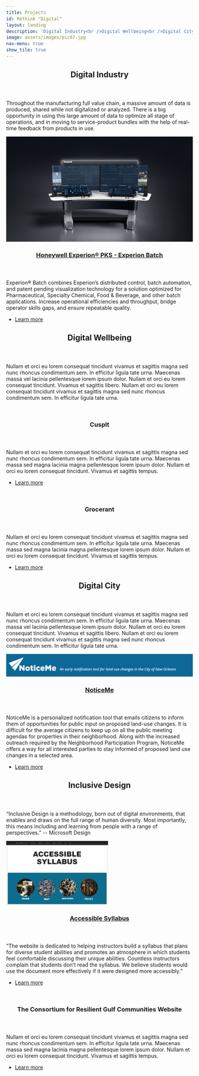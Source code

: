 ```yaml
---
title: Projects
id: Rethink "Digital"
layout: landing
description: 'Digital Industry<br />Digital Wellbeing<br />Digital City<br />Ubiquitous Interaction'
image: assets/images/pic07.jpg
nav-menu: true
show_tile: true
---
```


<!-- Main -->
<div id="main">

<!-- One -->
<section id="one">
	<div class="inner">
		<header class="major">
			<h2>Digital Industry</h2>
		</header>
		<p>Throughout the manufacturing full value chain, a massive amount of data is produced, shared while not digitalized or analyzed. There is a big opportunity in using this large amount of data to optimize all stage of operations, and in moving to service-product bundles with the help of real-time feedback from products in use.</p>
	</div>
</section>

<!-- Two -->
<section id="two" class="spotlights">
	<section>
		<a href="experion.html" class="image">
			<img src="assets/images/orion.jpg" alt="" data-position="25% 25%" />
		</a>
		<div class="content">
			<div class="inner">
				<header class="major">
					<a href="experion.html"><h3>Honeywell Experion® PKS - Experion Batch</h3></a>
				</header>
				<p>Experion® Batch combines Experion’s distributed control, batch automation, and patent pending visualization technology for a solution optimized for Pharmaceutical, Specialty Chemical, Food & Beverage, and other batch applications. Increase operational efficiencies and throughput, bridge operator skills gaps, and ensure repeatable quality.</p>
				<ul class="actions">
					<li><a href="experion.html" class="button">Learn more</a></li>
				</ul>
			</div>
		</div>
	</section>
</section>

<!-- Three -->
<section id="three">
	<div class="inner">
		<header class="major">
			<h2>Digital Wellbeing</h2>
		</header>
		<p>Nullam et orci eu lorem consequat tincidunt vivamus et sagittis magna sed nunc rhoncus condimentum sem. In efficitur ligula tate urna. Maecenas massa vel lacinia pellentesque lorem ipsum dolor. Nullam et orci eu lorem consequat tincidunt. Vivamus et sagittis libero. Nullam et orci eu lorem consequat tincidunt vivamus et sagittis magna sed nunc rhoncus condimentum sem. In efficitur ligula tate urna.</p>
	</div>
</section>

<!-- Four -->
<section id="Four" class="spotlights">
	<section>
		<a href="generic.html" class="image">
			<img src="assets/images/pic08.jpg" alt="" data-position="center center" />
		</a>
		<div class="content">
			<div class="inner">
				<header class="major">
					<h3>Cusplt</h3>
				</header>
				<p>Nullam et orci eu lorem consequat tincidunt vivamus et sagittis magna sed nunc rhoncus condimentum sem. In efficitur ligula tate urna. Maecenas massa sed magna lacinia magna pellentesque lorem ipsum dolor. Nullam et orci eu lorem consequat tincidunt. Vivamus et sagittis tempus.</p>
				<ul class="actions">
					<li><a href="generic.html" class="button">Learn more</a></li>
				</ul>
			</div>
		</div>
	</section>
	<section>
		<a href="generic.html" class="image">
			<img src="assets/images/pic09.jpg" alt="" data-position="top center" />
		</a>
		<div class="content">
			<div class="inner">
				<header class="major">
					<h3>Grocerant</h3>
				</header>
				<p>Nullam et orci eu lorem consequat tincidunt vivamus et sagittis magna sed nunc rhoncus condimentum sem. In efficitur ligula tate urna. Maecenas massa sed magna lacinia magna pellentesque lorem ipsum dolor. Nullam et orci eu lorem consequat tincidunt. Vivamus et sagittis tempus.</p>
				<ul class="actions">
					<li><a href="generic.html" class="button">Learn more</a></li>
				</ul>
			</div>
		</div>
	</section>
</section>

<!-- Five -->
<section id="five">
	<div class="inner">
		<header class="major">
			<h2>Digital City</h2>
		</header>
		<p>Nullam et orci eu lorem consequat tincidunt vivamus et sagittis magna sed nunc rhoncus condimentum sem. In efficitur ligula tate urna. Maecenas massa vel lacinia pellentesque lorem ipsum dolor. Nullam et orci eu lorem consequat tincidunt. Vivamus et sagittis libero. Nullam et orci eu lorem consequat tincidunt vivamus et sagittis magna sed nunc rhoncus condimentum sem. In efficitur ligula tate urna.</p>
	</div>
</section>

<!-- Six-->
<section id="six" class="spotlights">
	<section>
		<a href="noticeme.html" class="image">
			<img src="assets/images/noticeme.png" alt="" data-position="25% 25%" />
		</a>
		<div class="content">
			<div class="inner">
				<header class="major">
					<a href="noticeme.html"><h3>NoticeMe</h3></a>
				</header>
				<p>
                NoticeMe is a personalized notification tool that emails citizens to inform them of opportunities for public input on proposed land-use changes. It is difficult for the average citizens to keep up on all the public meeting agendas for properties in their neighborhood. Along with the increased outreach required by the Neighborhood Participation Program, NoticeMe offers a way for all interested parties to stay informed of proposed land use changes in a selected area.
				</p>
				<ul class="actions">
					<li><a href="noticeme.html" class="button">Learn more</a></li>
				</ul>
			</div>
		</div>
	</section>
</section>

<!-- Seven -->
<section id="seven">
	<div class="inner">
		<header class="major">
			<h2>Inclusive Design</h2>
		</header>
		<p><backquote>
        “Inclusive Design is a methodology, born out of digital environments, that enables and draws on the full range of human diversity. Most importantly, this means including and learning from people with a range of perspectives.” -- Microsoft Design
		</backquote></p>
	</div>
</section>

<!-- Eight-->
<section id="eight" class="spotlights">
	<section>
		<a href=".html" class="image">
			<img src="assets/images/accessibleSyllabus.png" alt="" data-position="25% 25%" />
		</a>
		<div class="content">
			<div class="inner">
				<header class="major">
					<a href="accessibleSyllabus.html"><h3>Accessible Syllabus</h3></a>
				</header>
				<p>
                “The website is dedicated to helping instructors build a syllabus that plans for diverse student abilities and promotes an atmosphere in which students feel comfortable discussing their unique abilities. Countless instructors complain that students don’t read the syllabus. We believe students would use the document more effectively if it were designed more accessibly.”
				</p>
				<ul class="actions">
					<li><a href="accessibleSyllabus.html" class="button">Learn more</a></li>
				</ul>
			</div>
		</div>
	</section>
	<section>
		<a href="generic.html" class="image">
			<img src="assets/images/pic10.jpg" alt="" data-position="25% 25%" />
		</a>
		<div class="content">
			<div class="inner">
				<header class="major">
					<h3>The Consortium for Resilient Gulf Communities Website</h3>
				</header>
				<p>Nullam et orci eu lorem consequat tincidunt vivamus et sagittis magna sed nunc rhoncus condimentum sem. In efficitur ligula tate urna. Maecenas massa sed magna lacinia magna pellentesque lorem ipsum dolor. Nullam et orci eu lorem consequat tincidunt. Vivamus et sagittis tempus.</p>
				<ul class="actions">
					<li><a href="generic.html" class="button">Learn more</a></li>
				</ul>
			</div>
		</div>
	</section>
</section>


</div>
